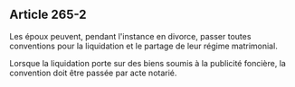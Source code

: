Article 265-2
----
Les époux peuvent, pendant l'instance en divorce, passer toutes conventions pour
la liquidation et le partage de leur régime matrimonial.

Lorsque la liquidation porte sur des biens soumis à la publicité foncière, la
convention doit être passée par acte notarié.
